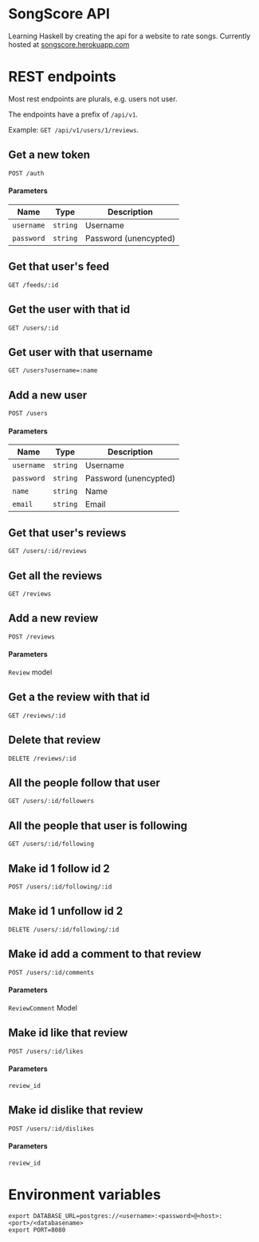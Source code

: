 # SongScore API
Learning Haskell by creating the api for a website to rate songs. Currently hosted at [songscore.herokuapp.com](songscore.herokuapp.com)

# REST endpoints
Most rest endpoints are plurals, e.g. users not user.

The endpoints have a prefix of `/api/v1`.

Example: `GET /api/v1/users/1/reviews`.

## Get a new token
`POST /auth`
#### Parameters
| Name | Type | Description
| --- | --- | ---
| `username` | `string` | Username
| `password` | `string` | Password (unencypted)

## Get that user's feed
`GET /feeds/:id`

## Get the user with that id
`GET /users/:id`

## Get user with that username
`GET /users?username=:name`

## Add a new user
`POST /users`
#### Parameters
| Name | Type | Description
| --- | --- | ---
| `username` | `string` | Username
| `password` | `string` | Password (unencypted)
| `name` | `string` | Name
| `email` | `string` | Email

## Get that user's reviews
`GET /users/:id/reviews`

## Get all the reviews
`GET /reviews`

## Add a new review
`POST /reviews`
#### Parameters
`Review` model

## Get a the review with that id
`GET /reviews/:id`

## Delete that review
`DELETE /reviews/:id`

## All the people follow that user
`GET /users/:id/followers`

## All the people that user is following
`GET /users/:id/following`

## Make id 1 follow id 2
`POST /users/:id/following/:id`

## Make id 1 unfollow id 2
`DELETE /users/:id/following/:id`

## Make id add a comment to that review
`POST /users/:id/comments`
#### Parameters
`ReviewComment` Model

## Make id like that review
`POST /users/:id/likes`
#### Parameters
`review_id`

## Make id dislike that review
`POST /users/:id/dislikes`
#### Parameters
`review_id`

# Environment variables
```
export DATABASE_URL=postgres://<username>:<password>@<host>:<port>/<databasename>
export PORT=8080
```
